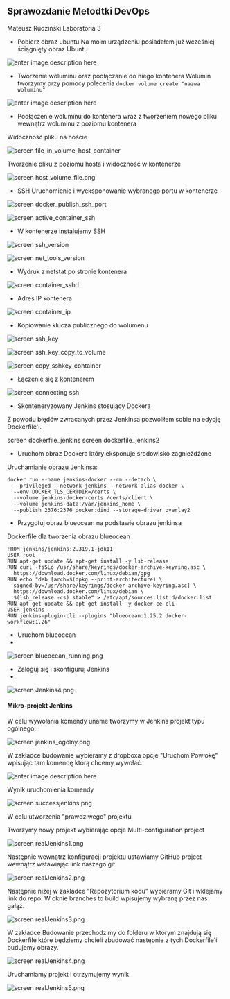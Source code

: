 ﻿

## Sprawozdanie Metodtki DevOps
Mateusz Rudziński
Laboratoria 3

 - Pobierz obraz ubuntu
 Na moim urządzeniu posiadałem już wcześniej ściągnięty obraz Ubuntu
 
![enter image description here](https://github.com/InzynieriaOprogramowaniaAGH/MDO2022/blob/MR299810/GCL/03/MR299810/lab03/obraz_ubuntu.png)
	
 - Tworzenie woluminu oraz podłączanie do niego kontenera 
Wolumin tworzymy przy pomocy polecenia 
`docker volume create "nazwa woluminu"`

![enter image description here](https://github.com/InzynieriaOprogramowaniaAGH/MDO2022/blob/MR299810/GCL/03/MR299810/lab03/docker_volume_ls.png)

- Podłączenie woluminu do kontenera wraz z tworzeniem nowego pliku wewnątrz woluminu z poziomu kontenera

Widoczność pliku na hoście

![screen file_in_volume_host_container](https://github.com/InzynieriaOprogramowaniaAGH/MDO2022/blob/MR299810/GCL/03/MR299810/lab03/file_in_volume_host_container.png)

Tworzenie pliku z poziomu hosta i widoczność w kontenerze

![screen host_volume_file.png](https://github.com/InzynieriaOprogramowaniaAGH/MDO2022/blob/MR299810/GCL/03/MR299810/lab03/host_volume_file.png)

- SSH
Uruchomienie i wyeksponowanie wybranego portu w kontenerze

![screen docker_publish_ssh_port](https://github.com/InzynieriaOprogramowaniaAGH/MDO2022/blob/MR299810/GCL/03/MR299810/lab03/docker_publish_ssh_port.png)

![screen active_container_ssh](https://github.com/InzynieriaOprogramowaniaAGH/MDO2022/blob/MR299810/GCL/03/MR299810/lab03/active_container_ssh.png)

- W kontenerze instalujemy SSH

![screen ssh_version](https://github.com/InzynieriaOprogramowaniaAGH/MDO2022/blob/MR299810/GCL/03/MR299810/lab03/ssh_version.png)

![screen net_tools_version](https://github.com/InzynieriaOprogramowaniaAGH/MDO2022/blob/MR299810/GCL/03/MR299810/lab03/net_tools_version.png)

- Wydruk z netstat po stronie kontenera 

![screen container_sshd](https://github.com/InzynieriaOprogramowaniaAGH/MDO2022/blob/MR299810/GCL/03/MR299810/lab03/container_sshd.png)

- Adres IP kontenera

![screen container_ip](https://github.com/InzynieriaOprogramowaniaAGH/MDO2022/blob/MR299810/GCL/03/MR299810/lab03/container_ip.png)

- Kopiowanie klucza publicznego do wolumenu

![screen ssh_key](https://github.com/InzynieriaOprogramowaniaAGH/MDO2022/blob/MR299810/GCL/03/MR299810/lab03/ssh_key.png)

![screen ssh_key_copy_to_volume](https://github.com/InzynieriaOprogramowaniaAGH/MDO2022/blob/MR299810/GCL/03/MR299810/lab03/ssh_key_copy_to_volume.png)

![screen copy_sshkey_container](https://github.com/InzynieriaOprogramowaniaAGH/MDO2022/blob/MR299810/GCL/03/MR299810/lab03/copy_sshkey_container.png)

- Łączenie się z kontenerem 

![screen connecting ssh](https://github.com/InzynieriaOprogramowaniaAGH/MDO2022/blob/MR299810/GCL/03/MR299810/lab03/connecting_ssh.png)

- Skonteneryzowany Jenkins stosujący Dockera

Z powodu błędów zwracanych przez Jenkinsa pozwoliłem sobie na edycję Dockerfile'i.

screen dockerfile_jenkins
screen dockerfile_jenkins2

- Uruchom obraz Dockera który eksponuje środowisko zagnieżdżone

Uruchamianie obrazu Jenkinsa:
````
docker run --name jenkins-docker --rm --detach \
  --privileged --network jenkins --network-alias docker \
  --env DOCKER_TLS_CERTDIR=/certs \
  --volume jenkins-docker-certs:/certs/client \
  --volume jenkins-data:/var/jenkins_home \
  --publish 2376:2376 docker:dind --storage-driver overlay2
````

- Przygotuj obraz blueocean na podstawie obrazu jenkinsa

Dockerfile dla tworzenia obrazu blueocean

````
FROM jenkins/jenkins:2.319.1-jdk11
USER root
RUN apt-get update && apt-get install -y lsb-release
RUN curl -fsSLo /usr/share/keyrings/docker-archive-keyring.asc \
  https://download.docker.com/linux/debian/gpg
RUN echo "deb [arch=$(dpkg --print-architecture) \
  signed-by=/usr/share/keyrings/docker-archive-keyring.asc] \
  https://download.docker.com/linux/debian \
  $(lsb_release -cs) stable" > /etc/apt/sources.list.d/docker.list
RUN apt-get update && apt-get install -y docker-ce-cli
USER jenkins
RUN jenkins-plugin-cli --plugins "blueocean:1.25.2 docker-workflow:1.26"
````
- Uruchom blueocean
- 
![screen blueocean_running.png](https://github.com/InzynieriaOprogramowaniaAGH/MDO2022/blob/MR299810/GCL/03/MR299810/lab03/blueocean_running.png)

- Zaloguj się i skonfiguruj Jenkins
- 
![screen Jenkins4.png](https://github.com/InzynieriaOprogramowaniaAGH/MDO2022/blob/MR299810/GCL/03/MR299810/lab03/Jenkins4.png)
#### Mikro-projekt Jenkins
W celu wywołania komendy uname tworzymy w Jenkins projekt typu ogólnego. 

![screen jenkins_ogolny.png](https://github.com/InzynieriaOprogramowaniaAGH/MDO2022/blob/MR299810/GCL/03/MR299810/lab03/jenkins_ogolny.png)

W zakładce budowanie wybieramy z dropboxa opcje "Uruchom Powłokę"  wpisując tam komendę którą chcemy wywołać.

![enter image description here](https://github.com/InzynieriaOprogramowaniaAGH/MDO2022/blob/MR299810/GCL/03/MR299810/lab03/uname.png)

Wynik uruchomienia komendy

![screen successjenkins.png](https://github.com/InzynieriaOprogramowaniaAGH/MDO2022/blob/MR299810/GCL/03/MR299810/lab03/successjenkins.png)

W celu utworzenia "prawdziwego" projektu 

Tworzymy nowy projekt wybierając opcje Multi-configuration project

![screen realJenkins1.png](https://github.com/InzynieriaOprogramowaniaAGH/MDO2022/blob/MR299810/GCL/03/MR299810/lab03/realJenkins1.png)

Następnie wewnątrz konfiguracji projektu ustawiamy GitHub project wewnątrz wstawiając link naszego git

![screen realJenkins2.png](https://github.com/InzynieriaOprogramowaniaAGH/MDO2022/blob/MR299810/GCL/03/MR299810/lab03/realJenkins2.png)

Następnie niżej w zakladce "Repozytorium kodu" wybieramy Git i wklejamy link do repo. 
W oknie branches to build wpisujemy wybraną przez nas gałąź.

![screen realJenkins3.png](https://github.com/InzynieriaOprogramowaniaAGH/MDO2022/blob/MR299810/GCL/03/MR299810/lab03/realJenkins3.png)

W zakładce Budowanie przechodzimy do folderu w którym znajdują się Dockerfile które będziemy chcieli zbudować następnie z tych Dockerfile'i budujemy obrazy.

![screen realJenkins4.png](https://github.com/InzynieriaOprogramowaniaAGH/MDO2022/blob/MR299810/GCL/03/MR299810/lab03/realJenkins4.png)

Uruchamiamy projekt i otrzymujemy wynik

![screen realJenkins5.png](https://github.com/InzynieriaOprogramowaniaAGH/MDO2022/blob/MR299810/GCL/03/MR299810/lab03/realJenkins5.png)








